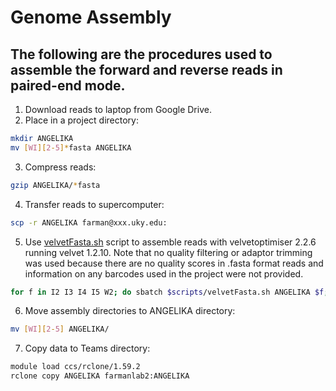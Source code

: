 # Genome Assembly

## The following are the procedures used to assemble the forward and reverse reads in paired-end mode.

1. Download reads to laptop from Google Drive.
2. Place in a project directory:
```bash
mkdir ANGELIKA
mv [WI][2-5]*fasta ANGELIKA
```
3. Compress reads:
```bash
gzip ANGELIKA/*fasta
```
4. Transfer reads to supercomputer:
```bash
scp -r ANGELIKA farman@xxx.uky.edu:
```
5. Use [velvetFasta.sh](/scripts/velvetFasta.sh) script to assemble reads with velvetoptimiser 2.2.6 running velvet 1.2.10. Note that no quality filtering or adaptor trimming was used because there are no quality scores in .fasta format reads and information on any barcodes used in the project were not provided. 
```bash
for f in I2 I3 I4 I5 W2; do sbatch $scripts/velvetFasta.sh ANGELIKA $f; done
```
6. Move assembly directories to ANGELIKA directory:
```bash
mv [WI][2-5] ANGELIKA/
```
7. Copy data to Teams directory:
```bash
module load ccs/rclone/1.59.2
rclone copy ANGELIKA farmanlab2:ANGELIKA
```
